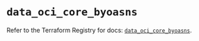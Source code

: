 # `data_oci_core_byoasns`

Refer to the Terraform Registry for docs: [`data_oci_core_byoasns`](https://registry.terraform.io/providers/oracle/oci/6.37.0/docs/data-sources/core_byoasns).
